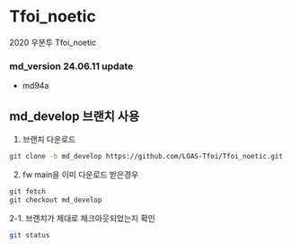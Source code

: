 # Tfoi_noetic
2020 우분투 Tfoi_noetic

### md_version 24.06.11 update
   - md94a

## md_develop 브랜치 사용
1. 브랜치 다운로드
```bash
git clone -b md_develop https://github.com/LOAS-Tfoi/Tfoi_noetic.git
```

2. fw main을 이미 다운로드 받은경우
```bash
git fetch
git checkout md_develop
```

2-1. 브랜치가 제대로 체크아웃되었는지 확인
```bash
git status
```
